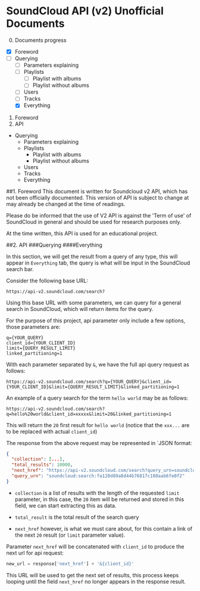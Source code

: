 # SoundCloud API (v2) Unofficial Documents
0. Documents progress
- [x] Foreword
- [ ] Querying
  - [ ] Parameters explaining
  - [ ] Playlists
    - [ ] Playlist with albums
    - [ ] Playlist without albums
  - [ ] Users
  - [ ] Tracks
  - [x] Everything
  
1. Foreword
2. API  
- Querying
  - Parameters explaining
  - Playlists
    - Playlist with albums
    - Playlist without albums
  - Users
  - Tracks
  - Everything



##1. Foreword
This document is written for Soundcloud v2 API, which has not been officially documented. This version of API is subject to change at may already be changed at the time of readings.

Please do be informed that the use of V2 API is against the 'Term of use' of SoundCloud in general and should be used for research purposes only.

At the time written, this API is used for an educational project. 

##2. API
###Querying
####Everything

In this section, we will get the result from a query of any type, this will appear in `Everything` tab, the query is what will be input in the SoundCloud search bar.

Consider the following base URL:
```
https://api-v2.soundcloud.com/search?  
```
Using this base URL with some parameters, we can query for a general search in SoundCloud, which will return items for the query.

For the purpose of this project, api parameter only include a few options, those parameters are:
```
q={YOUR_QUERY}  
client_id={YOUR_CLIENT_ID}  
limit={QUERY_RESULT_LIMIT}  
linked_partitioning=1
```
With each parameter separated by `&`, we have the full api query request as follows:
```
https://api-v2.soundcloud.com/search?q={YOUR_QUERY}&client_id={YOUR_CLIENT_ID}&limit={QUERY_RESULT_LIMIT}&linked_partitioning=1
```
An example of a query search for the term `hello world` may be as follows:
```
https://api-v2.soundcloud.com/search?q=hello%20world&client_id=xxxxx&limit=20&linked_partitioning=1
```
This will return the `20` first result for `hello world` (notice that the `xxx...` are to be replaced with actual `client_id`)

The response from the above request may be represented in `JSON format:
```JSON
{
  "collection": [...],
  "total_results": 10000,
  "next_href": "https://api-v2.soundcloud.com/search?query_urn=soundcloud%3Asearch%3Afa128d89a8d44b76817c180aab6fe0f2&limit=20&offset=20&q=hello%20world",
  "query_urn": "soundcloud:search:fa128d89a8d44b76817c180aab6fe0f2"
}
```

- `collection` is a list of results with the length of the requested `limit` parameter, in this case, the `20` item will be returned and stored in this field, we can start extracting this as data.

- `total_result` is the total result of the search query
- `next_href` however, is what we must care about, for this contain a link of the next `20` result (or `limit` parameter value).

Parameter `next_href` will be concatenated with `client_id` to produce the next url for api request:
```python
new_url = response['next_href'] + '&{client_id}'
```

This URL will be used to get the next set of results, this process keeps looping until the field `next_href` no longer appears in the response result.
